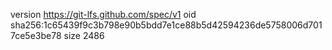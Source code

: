 version https://git-lfs.github.com/spec/v1
oid sha256:1c65439f9c3b798e90b5bdd7e1ce88b5d42594236de5758006d7017ce5e3be78
size 2486
